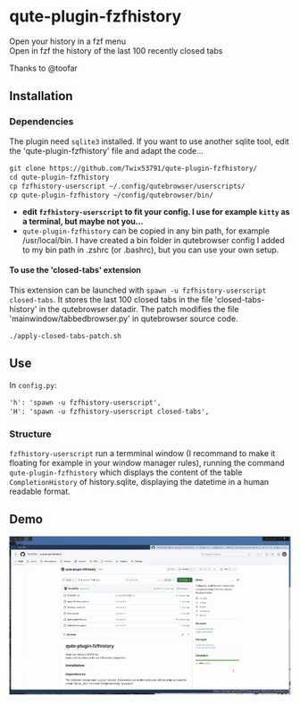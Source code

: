 # qute-plugin-fzfhistory

Open your history in a fzf menu  
Open in fzf the history of the last 100 recently closed tabs

Thanks to @toofar 

## Installation
### Dependencies
The plugin need `sqlite3` installed. If you want to use another sqlite tool, edit the 'qute-plugin-fzfhistory' file and adapt the code...

```
git clone https://github.com/Twix53791/qute-plugin-fzfhistory/
cd qute-plugin-fzfhistory
cp fzfhistory-userscript ~/.config/qutebrowser/userscripts/
cp qute-plugin-fzfhistory ~/config/qutebrowser/bin/
```

* **edit `fzfhistory-userscript` to fit your config. I use for example `kitty` as a terminal, but maybe not you...**
* `qute-plugin-fzfhistory` can be copied in any bin path, for example /usr/local/bin. I have created a bin folder in qutebrowser config I added to my bin path in .zshrc (or .bashrc), but you can use your own setup.

#### To use the 'closed-tabs' extension
This extension can be launched with `spawn -u fzfhistory-userscript closed-tabs`.
It stores the last 100 closed tabs in the file 'closed-tabs-history' in the qutebrowser datadir. The patch modifies the file 'mainwindow/tabbedbrowser.py' in qutebrowser source code.

```
./apply-closed-tabs-patch.sh
```

## Use
In `config.py`:
```
'h': 'spawn -u fzfhistory-userscript',
'H': 'spawn -u fzfhistory-userscript closed-tabs',
```

### Structure
`fzfhistory-userscript` run a termminal window (I recommand to make it floating for example in your window manager rules), running the command `qute-plugin-fzfhistory` which displays the content of the table `CompletionHistory` of history.sqlite, displaying the datetime in a human readable format.

## Demo

![](https://github.com/Twix53791/qute-plugin-fzfhistory/blob/main/demo.gif)
